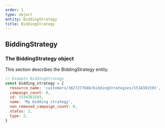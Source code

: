 ```yaml
---
order: 1
type: object
entity: BiddingStrategy
title: BiddingStrategy
---
```


## BiddingStrategy

### The BiddingStrategy object

This section describes the BiddingStrategy entity.

```javascript
// Example BiddingStrategy
const bidding_strategy = {
  resource_name: 'customers/3827277046/biddingStrategies/1534381593',
  campaign_count: 0,
  id: 1534381593,
  name: 'My bidding strategy',
  non_removed_campaign_count: 0,
  status: 2,
  type: 2,
}
```
